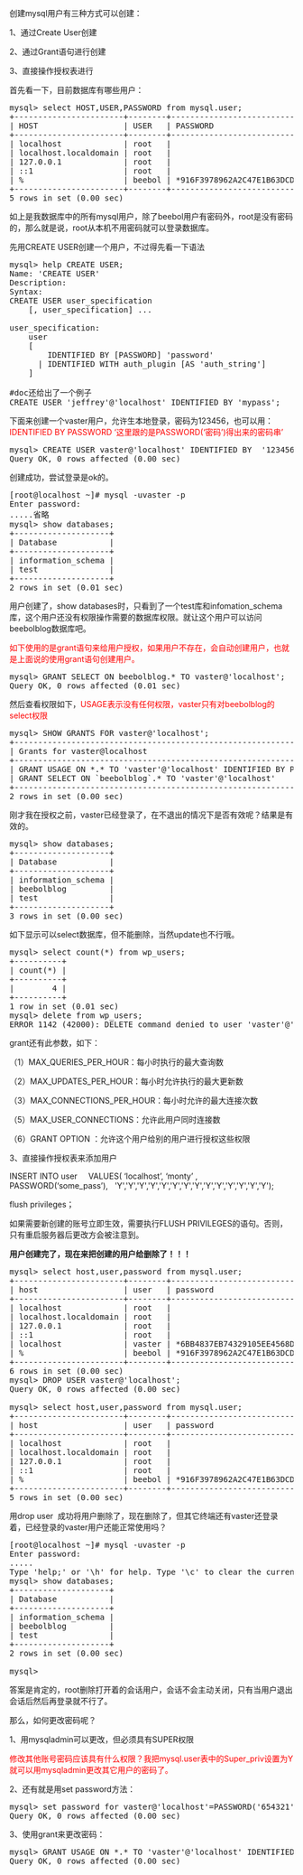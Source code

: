 <!--
author: admin
date: 2013-10-10 22:17:29
title: mysql用户账户管理
tags: grant,mysql,mysqladmin,revoke
category: Mysql
status: publish
summary: 创建mysql用户有三种方式可以创建：1、通过Create User创建2、通过Grant语句进行创建3、直接操作授权表进行首先看一下，目前数据库有哪些用户：mysql&gt; select HOST,USER,PASSWORD from mysql.user;+--------
-->

创建mysql用户有三种方式可以创建：

1、通过Create User创建

2、通过Grant语句进行创建

3、直接操作授权表进行

首先看一下，目前数据库有哪些用户：
<pre class="lang:mysql decode:true">mysql&gt; select HOST,USER,PASSWORD from mysql.user;
+-----------------------+--------+-------------------------------------------+
| HOST                  | USER   | PASSWORD                                  |
+-----------------------+--------+-------------------------------------------+
| localhost             | root   |                                           |
| localhost.localdomain | root   |                                           |
| 127.0.0.1             | root   |                                           |
| ::1                   | root   |                                           |
| %                     | beebol | *916F3978962A2C47E1B63DCD7F3D711EE1484228 |
+-----------------------+--------+-------------------------------------------+
5 rows in set (0.00 sec)</pre>
如上是我数据库中的所有mysql用户，除了beebol用户有密码外，root是没有密码的，那么就是说，root从本机不用密码就可以登录数据库。

先用CREATE USER创建一个用户，不过得先看一下语法
<pre class="lang:default decode:true">mysql&gt; help CREATE USER;
Name: 'CREATE USER'
Description:
Syntax:
CREATE USER user_specification
    [, user_specification] ...

user_specification:
    user
    [
        IDENTIFIED BY [PASSWORD] 'password'
      | IDENTIFIED WITH auth_plugin [AS 'auth_string']
    ]

#doc还给出了一个例子
CREATE USER 'jeffrey'@'localhost' IDENTIFIED BY 'mypass';</pre>
下面来创建一个vaster用户，允许生本地登录，密码为123456，也可以用：<span style="color: #ff0000;">IDENTIFIED BY PASSWORD ‘这里跟的是PASSWORD(‘密码’)得出来的密码串’</span>
<pre class="lang:mysql decode:true">mysql&gt; CREATE USER vaster@'localhost' IDENTIFIED BY  '123456';        
Query OK, 0 rows affected (0.00 sec)</pre>
创建成功，尝试登录是ok的。
<pre class="lang:default decode:true">[root@localhost ~]# mysql -uvaster -p
Enter password: 
.....省略
mysql&gt; show databases;
+--------------------+
| Database           |
+--------------------+
| information_schema |
| test               |
+--------------------+
2 rows in set (0.01 sec)</pre>
用户创建了，show databases时，只看到了一个test库和infomation_schema库，这个用户还没有权限操作需要的数据库权限。就让这个用户可以访问beebolblog数据库吧。

<span style="color: #ff0000;">如下使用的是grant语句来给用户授权，如果用户不存在，会自动创建用户，也就是上面说的使用grant语句创建用户。</span>
<pre class="lang:default decode:true">mysql&gt; GRANT SELECT ON beebolblog.* TO vaster@'localhost';
Query OK, 0 rows affected (0.01 sec)</pre>
然后查看权限如下，<span style="color: #ff0000;">USAGE表示没有任何权限，vaster只有对beebolblog的select权限</span>
<pre class="lang:default decode:true">mysql&gt; SHOW GRANTS FOR vaster@'localhost';
+---------------------------------------------------------------------------------------------------------------+
| Grants for vaster@localhost                                                                                   |
+---------------------------------------------------------------------------------------------------------------+
| GRANT USAGE ON *.* TO 'vaster'@'localhost' IDENTIFIED BY PASSWORD '*6BB4837EB74329105EE4568DDA7DC67ED2CA2AD9' |
| GRANT SELECT ON `beebolblog`.* TO 'vaster'@'localhost'                                                        |
+---------------------------------------------------------------------------------------------------------------+
2 rows in set (0.00 sec)</pre>
刚才我在授权之前，vaster已经登录了，在不退出的情况下是否有效呢？结果是有效的。
<pre class="lang:default decode:true">mysql&gt; show databases;
+--------------------+
| Database           |
+--------------------+
| information_schema |
| beebolblog         |
| test               |
+--------------------+
3 rows in set (0.00 sec)</pre>
如下显示可以select数据库，但不能删除，当然update也不行哦。
<pre class="lang:default decode:true">mysql&gt; select count(*) from wp_users;      
+----------+
| count(*) |
+----------+
|        4 |
+----------+
1 row in set (0.01 sec)
mysql&gt; delete from wp_users;
ERROR 1142 (42000): DELETE command denied to user 'vaster'@'localhost' for table 'wp_users'</pre>
grant还有此参数，如下：

（1）MAX_QUERIES_PER_HOUR：每小时执行的最大查询数

（2）MAX_UPDATES_PER_HOUR：每小时允许执行的最大更新数

（3）MAX_CONNECTIONS_PER_HOUR：每小时允许的最大连接次数

（5）MAX_USER_CONNECTIONS：允许此用户同时连接数

（6）GRANT OPTION ：允许这个用户给别的用户进行授权这些权限

3、直接操作授权表来添加用户

INSERT INTO user     VALUES( ‘localhost’, ‘monty’ , PASSWORD(‘some_pass’),   'Y','Y','Y','Y','Y','Y','Y','Y','Y','Y','Y','Y','Y','Y');

flush privileges；

如果需要新创建的账号立即生效，需要执行FLUSH PRIVILEGES的语句。否则，只有重启服务器后更改方会被注意到。

<strong>用户创建完了，现在来把创建的用户给删除了！！！</strong>
<pre class="lang:default decode:true">mysql&gt; select host,user,password from mysql.user;
+-----------------------+--------+-------------------------------------------+
| host                  | user   | password                                  |
+-----------------------+--------+-------------------------------------------+
| localhost             | root   |                                           |
| localhost.localdomain | root   |                                           |
| 127.0.0.1             | root   |                                           |
| ::1                   | root   |                                           |
| localhost             | vaster | *6BB4837EB74329105EE4568DDA7DC67ED2CA2AD9 |
| %                     | beebol | *916F3978962A2C47E1B63DCD7F3D711EE1484228 |
+-----------------------+--------+-------------------------------------------+
6 rows in set (0.00 sec)
mysql&gt; DROP USER vaster@'localhost';
Query OK, 0 rows affected (0.00 sec)

mysql&gt; select host,user,password from mysql.user;
+-----------------------+--------+-------------------------------------------+
| host                  | user   | password                                  |
+-----------------------+--------+-------------------------------------------+
| localhost             | root   |                                           |
| localhost.localdomain | root   |                                           |
| 127.0.0.1             | root   |                                           |
| ::1                   | root   |                                           |
| %                     | beebol | *916F3978962A2C47E1B63DCD7F3D711EE1484228 |
+-----------------------+--------+-------------------------------------------+
5 rows in set (0.00 sec)</pre>
用drop user  成功将用户删除了，现在删除了，但其它终端还有vaster还登录着，已经登录的vaster用户还能正常使用吗？
<pre class="lang:default decode:true">[root@localhost ~]# mysql -uvaster -p
Enter password: 
.....
Type 'help;' or '\h' for help. Type '\c' to clear the current input statement.
mysql&gt; show databases;
+--------------------+
| Database           |
+--------------------+
| information_schema |
| beebolblog         |
| test               |
+--------------------+
2 rows in set (0.00 sec)

mysql&gt;</pre>
答案是肯定的，root删除打开着的会话用户，会话不会主动关闭，只有当用户退出会话后然后再登录就不行了。

那么，如何更改密码呢？

1、用mysqladmin可以更改，但必须具有SUPER权限

<span style="color: #ff0000;">修改其他账号密码应该具有什么权限？我把mysql.user表中的Super_priv设置为Y就可以用mysqladmin更改其它用户的密码了。</span>

2、还有就是用set password方法：
<pre class="lang:default decode:true">mysql&gt; set password for vaster@'localhost'=PASSWORD('654321');
Query OK, 0 rows affected (0.00 sec)</pre>
3、使用grant来更改密码：
<pre class="lang:default decode:true">mysql&gt; GRANT USAGE ON *.* TO 'vaster'@'localhost' IDENTIFIED BY '123456';
Query OK, 0 rows affected (0.00 sec)</pre>
&nbsp;